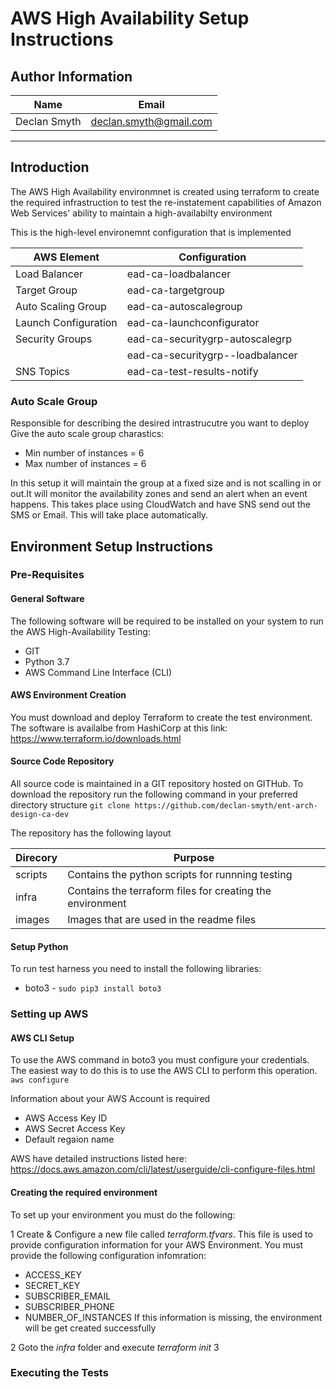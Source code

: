 # AWS High Availability Setup Instructions

## Author Information

| Name          | Email                  |
| ------------- | ---------------------- |
| Declan Smyth  | declan.smyth@gmail.com |

---

## Introduction

The AWS High Availability environmnet is created using terraform to create the required infrastruction to test the re-instatement capabilities of Amazon Web Services' ability to maintain a high-availabilty environment 

This is the high-level environemnt configuration that is implemented

| AWS Element          |  Configuration                   |
|----------------------|----------------------------------|
| Load Balancer        | ead-ca-loadbalancer              |
| Target Group         | ead-ca-targetgroup               |
| Auto Scaling Group   | ead-ca-autoscalegroup            |
| Launch Configuration | ead-ca-launchconfigurator        |
| Security Groups      | ead-ca-securitygrp-autoscalegrp  |
|                      | ead-ca-securitygrp--loadbalancer |
| SNS Topics           | ead-ca-test-results-notify       |

### Auto Scale Group

Responsible for describing the desired intrastrucutre you want to deploy
Give the auto scale group charastics:

* Min number of instances = 6
* Max number of instances = 6

In this setup it will maintain the group at a fixed size and is not scalling in or out.It will monitor the availability zones and send an alert when an event happens. This takes place using CloudWatch and have SNS send out the SMS or Email. This will take place automatically.

## Environment Setup Instructions

### Pre-Requisites

#### General Software

The following software will be required to be installed on your system to run the AWS High-Availability Testing:

* GIT
* Python 3.7
* AWS Command Line Interface (CLI)

#### AWS Environment Creation

You must download and deploy Terraform to create the test environment. The software is availalbe from HashiCorp at this link: <https://www.terraform.io/downloads.html>

#### Source Code Repository

All source code is maintained in a GIT repository hosted on GITHub. To download the repository run the following command in your preferred directory structure
`git clone https://github.com/declan-smyth/ent-arch-design-ca-dev`

The repository has the following layout

| Direcory             | Purpose                                                   |
|----------------------|-----------------------------------------------------------|
| scripts              | Contains the python scripts for runnning testing          |
| infra                | Contains the terraform files for creating the environment |
| images               | Images that are used in the readme files                  |

#### Setup Python

To run test harness you need to install the following libraries:

* boto3 - `sudo pip3 install boto3`

### Setting up AWS

#### AWS CLI Setup

To use the AWS command in boto3 you must configure your credentials. The easiest way to do this is to use the AWS CLI to perform this operation. 
`aws configure`

Information about your AWS Account is required

* AWS Access Key ID
* AWS Secret Access Key
* Default regaion name

AWS have detailed instructions listed here: <https://docs.aws.amazon.com/cli/latest/userguide/cli-configure-files.html>

#### Creating the required environment 

To set up your environment you must do the following:

1 Create & Configure a new file called *terraform.tfvars*. This file is used to provide configuration information for your AWS Environment. You must provide the following configuration infomration:
  * ACCESS_KEY 
  * SECRET_KEY 
  * SUBSCRIBER_EMAIL 
  * SUBSCRIBER_PHONE 
  * NUMBER_OF_INSTANCES
  If this information is missing, the environment will be get created successfully

2 Goto the *infra* folder and execute *terraform init*
3

### Executing the Tests